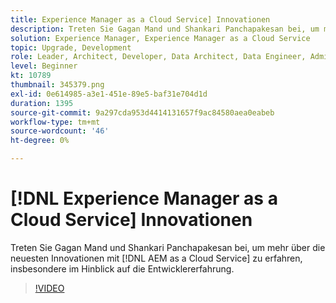 ```yaml
---
title: Experience Manager as a Cloud Service] Innovationen
description: Treten Sie Gagan Mand und Shankari Panchapakesan bei, um mehr über die neuesten Innovationen mit [!DNL AEM as a Cloud Service] zu erfahren, insbesondere im Hinblick auf die Entwicklererfahrung.
solution: Experience Manager, Experience Manager as a Cloud Service
topic: Upgrade, Development
role: Leader, Architect, Developer, Data Architect, Data Engineer, Admin, User
level: Beginner
kt: 10789
thumbnail: 345379.png
exl-id: 0e614985-a3e1-451e-89e5-baf31e704d1d
duration: 1395
source-git-commit: 9a297cda953d4414131657f9ac84580aea0eabeb
workflow-type: tm+mt
source-wordcount: '46'
ht-degree: 0%

---
```


# [!DNL Experience Manager as a Cloud Service] Innovationen

Treten Sie Gagan Mand und Shankari Panchapakesan bei, um mehr über die neuesten Innovationen mit [!DNL AEM as a Cloud Service] zu erfahren, insbesondere im Hinblick auf die Entwicklererfahrung.

>[!VIDEO](https://video.tv.adobe.com/v/345379/?quality=12&learn=on)
